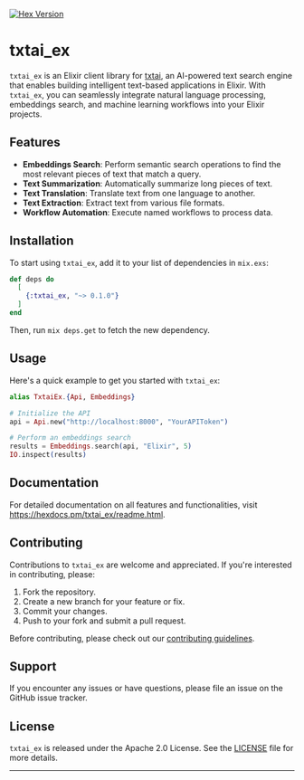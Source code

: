[![Hex Version](https://img.shields.io/hexpm/v/txtai_ex.svg)](https://hex.pm/packages/txtai_ex)

# txtai_ex

`txtai_ex` is an Elixir client library for [txtai](https://github.com/neuml/txtai), an AI-powered text search engine that enables building intelligent text-based applications in Elixir. With `txtai_ex`, you can seamlessly integrate natural language processing, embeddings search, and machine learning workflows into your Elixir projects.

## Features

- **Embeddings Search**: Perform semantic search operations to find the most relevant pieces of text that match a query.
- **Text Summarization**: Automatically summarize long pieces of text.
- **Text Translation**: Translate text from one language to another.
- **Text Extraction**: Extract text from various file formats.
- **Workflow Automation**: Execute named workflows to process data.

## Installation

To start using `txtai_ex`, add it to your list of dependencies in `mix.exs`:

```elixir
def deps do
  [
    {:txtai_ex, "~> 0.1.0"}
  ]
end
```

Then, run `mix deps.get` to fetch the new dependency.

## Usage

Here's a quick example to get you started with `txtai_ex`:

```elixir
alias TxtaiEx.{Api, Embeddings}

# Initialize the API
api = Api.new("http://localhost:8000", "YourAPIToken")

# Perform an embeddings search
results = Embeddings.search(api, "Elixir", 5)
IO.inspect(results)
```

## Documentation

For detailed documentation on all features and functionalities, visit https://hexdocs.pm/txtai_ex/readme.html.

## Contributing

Contributions to `txtai_ex` are welcome and appreciated. If you're interested in contributing, please:

1. Fork the repository.
2. Create a new branch for your feature or fix.
3. Commit your changes.
4. Push to your fork and submit a pull request.

Before contributing, please check out our [contributing guidelines](CONTRIBUTING.md).

## Support

If you encounter any issues or have questions, please file an issue on the GitHub issue tracker.

## License

`txtai_ex` is released under the Apache 2.0 License. See the [LICENSE](LICENSE) file for more details.

---
